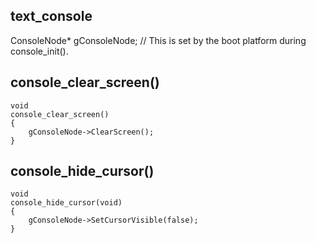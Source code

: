 
## text_console



ConsoleNode* gConsoleNode;	// This is set by the boot platform during console_init().


## console_clear_screen()

```
void
console_clear_screen()
{
	gConsoleNode->ClearScreen();
}
```

## console_hide_cursor()

```
void
console_hide_cursor(void)
{
	gConsoleNode->SetCursorVisible(false);
}

```
